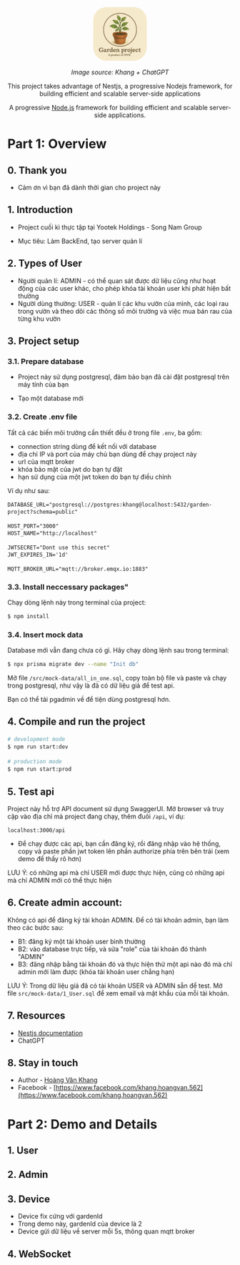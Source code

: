 <p align="center">
  <img src="images/garden-project-logo.png" width="120" alt="Garden project Logo - Khang supported by ChatGPT" style="border-radius: 25%;"/>
</p>
<p align="center" style="font-style: italic">Image source: Khang + ChatGPT</p>

<p align="center">This project takes advantage of Nestjs, a progressive Nodejs framework, for building efficient and scalable server-side applications</p>
  <p align="center">A progressive <a href="http://nodejs.org" target="_blank">Node.js</a> framework for building efficient and scalable server-side applications.</p>
    <p align="center">

# Part 1: Overview

## 0. Thank you
- Cảm ơn vì bạn đã dành thời gian cho project này

## 1. Introduction
- Project cuối kì thực tập tại Yootek Holdings - Song Nam Group

- Mục tiêu: Làm BackEnd, tạo server quản lí

## 2. Types of User
- Người quản lí: ADMIN - có thể quan sát được dữ liệu cũng như hoạt động của các user khác, cho phép khóa tài khoản user khi phát hiện bất thường
- Người dùng thường: USER - quản lí các khu vườn của mình, các loại rau trong vườn và theo dõi các thông số môi trường và việc mua bán rau của từng khu vườn

## 3. Project setup

### 3.1. Prepare database
- Project này sử dụng postgresql, đảm bảo bạn đã cài đặt postgresql trên máy tính của bạn

- Tạo một database mới

### 3.2. Create .env file
Tất cả các biến môi trường cần thiết đều ở trong file ```.env```, ba gồm:
  - connection string dùng để kết nối với database
  - địa chỉ IP và port của máy chủ bạn dùng để chạy project này
  - url của mqtt broker
  - khóa bảo mật của jwt do bạn tự đặt
  - hạn sử dụng của một jwt token do bạn tự điều chỉnh

Ví dụ như sau:
```
DATABASE_URL="postgresql://postgres:khang@localhost:5432/garden-project?schema=public"

HOST_PORT="3000"
HOST_NAME="http://localhost"

JWTSECRET="Dont use this secret"
JWT_EXPIRES_IN='1d'

MQTT_BROKER_URL="mqtt://broker.emqx.io:1883"
```

### 3.3. Install neccessary packages"
Chạy dòng lệnh này trong terminal của project:
```bash
$ npm install
```

### 3.4. Insert mock data
Database mới vẫn đang chưa có gì. 
Hãy chạy dòng lệnh sau trong terminal:
```bash
$ npx prisma migrate dev --name "Init db"
```

Mở file ```/src/mock-data/all_in_one.sql```, copy toàn bộ file và paste và chạy trong postgresql, như vậy là đã có dữ liệu giả để test api.

Bạn có thể tải pgadmin về để tiện dùng postgresql hơn.

## 4. Compile and run the project

```bash
# development mode
$ npm run start:dev

# production mode
$ npm run start:prod
```

## 5. Test api
Project này hỗ trợ API document sử dụng SwaggerUI. Mở browser và truy cập vào địa chỉ mà project đang chạy, thêm đuôi ```/api```, ví dụ:
```
localhost:3000/api
```

- Để chạy được các api, bạn cần đăng ký, rồi đăng nhập vào hệ thống, copy và paste phần jwt token lên phần authorize phía trên bên trái (xem demo để thấy rõ hơn)

LƯU Ý: có những api mà chỉ USER mới được thực hiện, cũng có những api mà chỉ ADMIN mới có thể thực hiện

## 6. Create admin account:
Không có api để đăng ký tài khoản ADMIN.
Để có tài khoản admin, bạn làm theo các bước sau:
- B1: đăng ký một tài khoản user bình thường
- B2: vào database trực tiếp, và sửa "role" của tài khoản đó thành "ADMIN"
- B3: đăng nhập bằng tài khoản đó và thực hiện thử một api nào đó mà chỉ admin mới làm được (khóa tài khoản user chẳng hạn)

LƯU Ý: Trong dữ liệu giả đã có tài khoản USER và ADMIN sẵn để test. Mở file ```src/mock-data/1_User.sql``` để xem email và mật khẩu của mỗi tài khoản.

## 7. Resources
- [Nestjs documentation](https://nestjs.com/)
- ChatGPT


## 8. Stay in touch
- Author - [Hoàng Văn Khang](https://github.com/JerryHVK)
- Facebook - [https://www.facebook.com/khang.hoangvan.562](https://www.facebook.com/khang.hoangvan.562)





# Part 2: Demo and Details
## 1. User

## 2. Admin

## 3. Device
- Device fix cứng với gardenId
- Trong demo này, gardenId của device là 2
- Device gửi dữ liệu về server mỗi 5s, thông quan mqtt broker





## 4. WebSocket
